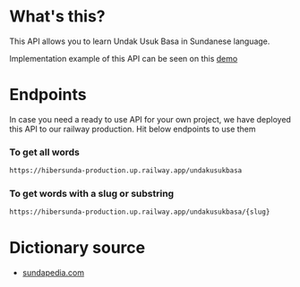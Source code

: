 # What's this?

This API allows you to learn Undak Usuk Basa in Sundanese language.

Implementation example of this API can be seen on this <a href='https://hibersunda.netlify.app' target='_blank'>demo</a>

# Endpoints

In case you need a ready to use API for your own project, we have deployed this API to our railway production. Hit below endpoints to use them

<h3>To get all words</h3>

```bash
https://hibersunda-production.up.railway.app/undakusukbasa
```

<h3>To get words with a slug or substring</h3>

```bash
https://hibersunda-production.up.railway.app/undakusukbasa/{slug}
```

# Dictionary source

<ul>
  <li><a href='https://www.sundapedia.com/kamus-undak-usuk-basa-atau-tingkatan-bahasa-sunda-dialek-priangan/' target='_blank'>sundapedia.com</a>
</ul>
